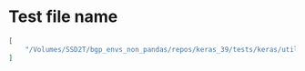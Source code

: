 # Test file name

```json
[
    "/Volumes/SSD2T/bgp_envs_non_pandas/repos/keras_39/tests/keras/utils/generic_utils_test.py"
]
```
